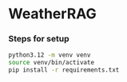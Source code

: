 # WeatherRAG

### Steps for setup
```bash
python3.12 -m venv venv
source venv/bin/activate
pip install -r requirements.txt
```
